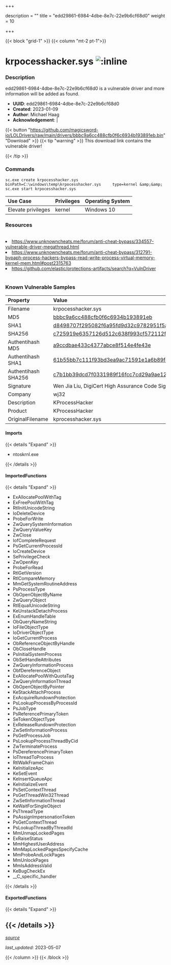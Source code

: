 +++

description = ""
title = "edd29861-6984-4dbe-8e7c-22e9b6cf68d0"
weight = 10

+++


{{< block "grid-1" >}}
{{< column "mt-2 pt-1">}}


# krpocesshacker.sys ![:inline](/images/twitter_verified.png) 


### Description

edd29861-6984-4dbe-8e7c-22e9b6cf68d0 is a vulnerable driver and more information will be added as found.
- **UUID**: edd29861-6984-4dbe-8e7c-22e9b6cf68d0
- **Created**: 2023-01-09
- **Author**: Michael Haag
- **Acknowledgement**:  | [](https://twitter.com/)

{{< button "https://github.com/magicsword-io/LOLDrivers/raw/main/drivers/bbbc9a6cc488cfb0f6c6934b193891eb.bin" "Download" >}}
{{< tip "warning" >}}
This download link contains the vulnerable driver!

{{< /tip >}}

### Commands

```
sc.exe create krpocesshacker.sys binPath=C:\windows\temp\krpocesshacker.sys     type=kernel &amp;&amp; sc.exe start krpocesshacker.sys
```

| Use Case | Privileges | Operating System | 
|:---- | ---- | ---- |
| Elevate privileges | kernel | Windows 10 |

### Resources
<br>
<li><a href="https://www.unknowncheats.me/forum/anti-cheat-bypass/334557-vulnerable-driver-megathread.html">https://www.unknowncheats.me/forum/anti-cheat-bypass/334557-vulnerable-driver-megathread.html</a></li>
<li><a href="https://www.unknowncheats.me/forum/anti-cheat-bypass/312791-bypaph-process-hackers-bypass-read-write-process-virtual-memory-kernel-mem.html#post2315763">https://www.unknowncheats.me/forum/anti-cheat-bypass/312791-bypaph-process-hackers-bypass-read-write-process-virtual-memory-kernel-mem.html#post2315763</a></li>
<li><a href="https://github.com/elastic/protections-artifacts/search?q=VulnDriver">https://github.com/elastic/protections-artifacts/search?q=VulnDriver</a></li>
<br>

### Known Vulnerable Samples

| Property           | Value |
|:-------------------|:------|
| Filename           | krpocesshacker.sys |
| MD5                | [bbbc9a6cc488cfb0f6c6934b193891eb](https://www.virustotal.com/gui/file/bbbc9a6cc488cfb0f6c6934b193891eb) |
| SHA1               | [d8498707f295082f6a95fd9d32c9782951f5a082](https://www.virustotal.com/gui/file/d8498707f295082f6a95fd9d32c9782951f5a082) |
| SHA256             | [c725919e6357126d512c638f993cf572112f323da359645e4088f789eb4c7b8c](https://www.virustotal.com/gui/file/c725919e6357126d512c638f993cf572112f323da359645e4088f789eb4c7b8c) |
| Authentihash MD5   | [a9ccdbae433c4377abce8f514e4fe43e](https://www.virustotal.com/gui/search/authentihash%253Aa9ccdbae433c4377abce8f514e4fe43e) |
| Authentihash SHA1  | [61b55bb7c111f93bd3ea9ac71591e1a6b89feee1](https://www.virustotal.com/gui/search/authentihash%253A61b55bb7c111f93bd3ea9ac71591e1a6b89feee1) |
| Authentihash SHA256| [c7b1bb39dcd7f0331989f16fcc7cd29a9ae126bee47746a4be385160da3c5a29](https://www.virustotal.com/gui/search/authentihash%253Ac7b1bb39dcd7f0331989f16fcc7cd29a9ae126bee47746a4be385160da3c5a29) |
| Signature         | Wen Jia Liu, DigiCert High Assurance Code Signing CA-1, DigiCert   |
| Company           | wj32 |
| Description       | KProcessHacker |
| Product           | KProcessHacker |
| OriginalFilename  | kprocesshacker.sys |


#### Imports
{{< details "Expand" >}}
* ntoskrnl.exe

{{< /details >}}
#### ImportedFunctions
{{< details "Expand" >}}
* ExAllocatePoolWithTag
* ExFreePoolWithTag
* RtlInitUnicodeString
* IoDeleteDevice
* ProbeForWrite
* ZwQuerySystemInformation
* ZwQueryValueKey
* ZwClose
* IofCompleteRequest
* PsGetCurrentProcessId
* IoCreateDevice
* SePrivilegeCheck
* ZwOpenKey
* ProbeForRead
* RtlGetVersion
* RtlCompareMemory
* MmGetSystemRoutineAddress
* PsProcessType
* ObOpenObjectByName
* ZwQueryObject
* RtlEqualUnicodeString
* KeUnstackDetachProcess
* ExEnumHandleTable
* ObQueryNameString
* IoFileObjectType
* IoDriverObjectType
* IoGetCurrentProcess
* ObReferenceObjectByHandle
* ObCloseHandle
* PsInitialSystemProcess
* ObSetHandleAttributes
* ZwQueryInformationProcess
* ObfDereferenceObject
* ExAllocatePoolWithQuotaTag
* ZwQueryInformationThread
* ObOpenObjectByPointer
* KeStackAttachProcess
* ExAcquireRundownProtection
* PsLookupProcessByProcessId
* PsJobType
* PsReferencePrimaryToken
* SeTokenObjectType
* ExReleaseRundownProtection
* ZwSetInformationProcess
* PsGetProcessJob
* PsLookupProcessThreadByCid
* ZwTerminateProcess
* PsDereferencePrimaryToken
* IoThreadToProcess
* RtlWalkFrameChain
* KeInitializeApc
* KeSetEvent
* KeInsertQueueApc
* KeInitializeEvent
* PsSetContextThread
* PsGetThreadWin32Thread
* ZwSetInformationThread
* KeWaitForSingleObject
* PsThreadType
* PsAssignImpersonationToken
* PsGetContextThread
* PsLookupThreadByThreadId
* MmUnmapLockedPages
* ExRaiseStatus
* MmHighestUserAddress
* MmMapLockedPagesSpecifyCache
* MmProbeAndLockPages
* MmUnlockPages
* MmIsAddressValid
* KeBugCheckEx
* __C_specific_handler

{{< /details >}}
#### ExportedFunctions
{{< details "Expand" >}}

{{< /details >}}
-----



[*source*](https://github.com/magicsword-io/LOLDrivers/tree/main/yaml/edd29861-6984-4dbe-8e7c-22e9b6cf68d0.yaml)

*last_updated:* 2023-05-07








{{< /column >}}
{{< /block >}}
